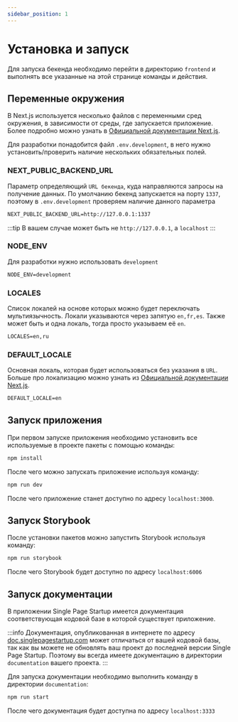 ```yaml
---
sidebar_position: 1
---
```


# Установка и запуск

Для запуска бекенда необходимо перейти в директорию `frontend` и выполнять все указанные на этой странице команды и действия.

## Переменные окружения

В Next.js используется несколько файлов с переменными сред окружения, в зависимости от среды, где запускается приложение. Более подробно можно узнать в [Официальной документации Next.js](https://nextjs.org/docs/basic-features/environment-variables).

Для разработки понадобится файл `.env.development`, в него нужно установить/проверить наличие нескольких обязательных полей.

### NEXT_PUBLIC_BACKEND_URL

Параметр определяющий `URL бекенда`, куда направляются запросы на получение данных. По умолчанию бекенд запускается на порту `1337`, поэтому в `.env.development` проверяем наличие данного параметра

```txt title=".env.development"
NEXT_PUBLIC_BACKEND_URL=http://127.0.0.1:1337
```

:::tip
В вашем случае может быть не `http://127.0.0.1`, а `localhost`
:::

### NODE_ENV

Для разработки нужно использовать `development`

```txt title=".env.development"
NODE_ENV=development
```

### LOCALES

Список локалей на основе которых можно будет переключать мультиязычность. Локали указываются через запятую `en,fr,es`. Также может быть и одна локаль, тогда просто указываем её `en`.

```txt title=".env.development"
LOCALES=en,ru
```

### DEFAULT_LOCALE

Основная локаль, которая будет использоваться без указания в `URL`. Больше про локализацию можно узнать из [Официальной документации Next.js](https://nextjs.org/docs/advanced-features/i18n-routing).

```txt title=".env.development"
DEFAULT_LOCALE=en
```

## Запуск приложения

При первом запуске приложения необходимо установить все используемые в проекте пакеты с помощью команды:

```bash
npm install
```

После чего можно запускать приложение используя команду:

```bash
npm run dev
```

После чего приложение станет доступно по адресу `localhost:3000`.

## Запуск Storybook

После установки пакетов можно запустить Storybook используя команду:

```bash
npm run storybook
```

После чего Storybook будет доступно по адресу `localhost:6006`

## Запуск документации

В приложении Single Page Startup имеется документация соответствующая кодовой базе в которой существует приложение.

:::info
Документация, опубликованная в интернете по адресу [doc.singlepagestartup.com](https://doc.singlepagestartup.com) может отличаться от вашей кодовой базы, так как вы можете не обновлять ваш проект до последней версии Single Page Startup. Поэтому вы всегда имеете документацию в директории `documentation` вашего проекта.
:::

Для запуска документации необходимо выполнить команду в директории `documentation`:

```bash title="In documentation folder"
npm run start
```

После чего документация будет доступна по адресу `localhost:3333`
